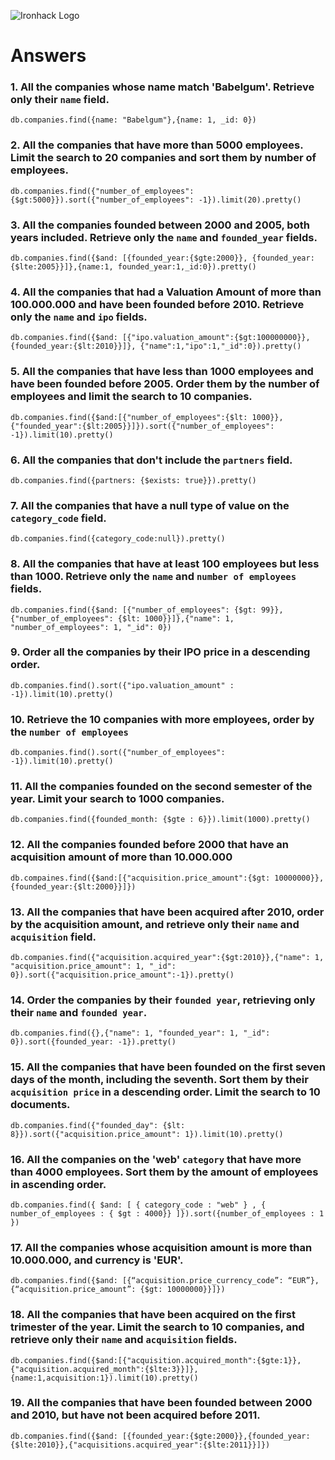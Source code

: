 ![Ironhack Logo](https://i.imgur.com/1QgrNNw.png)

# Answers

### 1. All the companies whose name match 'Babelgum'. Retrieve only their `name` field.

`db.companies.find({name: "Babelgum"},{name: 1, _id: 0})`

### 2. All the companies that have more than 5000 employees. Limit the search to 20 companies and sort them by **number of employees**.

`db.companies.find({"number_of_employees":{$gt:5000}}).sort({"number_of_employees": -1}).limit(20).pretty()`

### 3. All the companies founded between 2000 and 2005, both years included. Retrieve only the `name` and `founded_year` fields.

`db.companies.find({$and: [{founded_year:{$gte:2000}}, {founded_year:{$lte:2005}}]},{name:1, founded_year:1,_id:0}).pretty()`

### 4. All the companies that had a Valuation Amount of more than 100.000.000 and have been founded before 2010. Retrieve only the `name` and `ipo` fields.

`db.companies.find({$and: [{"ipo.valuation_amount":{$gt:100000000}},{founded_year:{$lt:2010}}]}, {"name":1,"ipo":1,"_id":0}).pretty()`

### 5. All the companies that have less than 1000 employees and have been founded before 2005. Order them by the number of employees and limit the search to 10 companies.

`db.companies.find({$and:[{"number_of_employees":{$lt: 1000}}, {"founded_year":{$lt:2005}}]}).sort({"number_of_employees": -1}).limit(10).pretty()`

### 6. All the companies that don't include the `partners` field.

`db.companies.find({partners: {$exists: true}}).pretty()`

### 7. All the companies that have a null type of value on the `category_code` field.

`db.companies.find({category_code:null}).pretty()`

### 8. All the companies that have at least 100 employees but less than 1000. Retrieve only the `name` and `number of employees` fields.

`db.companies.find({$and: [{"number_of_employees": {$gt: 99}},{"number_of_employees": {$lt: 1000}}]},{"name": 1, "number_of_employees": 1, "_id": 0})`

### 9. Order all the companies by their IPO price in a descending order.

`db.companies.find().sort({"ipo.valuation_amount" : -1}).limit(10).pretty()`

### 10. Retrieve the 10 companies with more employees, order by the `number of employees`

`db.companies.find().sort({"number_of_employees": -1}).limit(10).pretty()`

### 11. All the companies founded on the second semester of the year. Limit your search to 1000 companies.

`db.companies.find({founded_month: {$gte : 6}}).limit(1000).pretty()`

### 12. All the companies founded before 2000 that have an acquisition amount of more than 10.000.000

`db.compaines.find({$and:[{"acquisition.price_amount":{$gt: 10000000}}, {founded_year:{$lt:2000}}]})`

### 13. All the companies that have been acquired after 2010, order by the acquisition amount, and retrieve only their `name` and `acquisition` field.

`db.companies.find({"acquisition.acquired_year":{$gt:2010}},{"name": 1, "acquisition.price_amount": 1, "_id": 0}).sort({"acquisition.price_amount":-1}).pretty()`

### 14. Order the companies by their `founded year`, retrieving only their `name` and `founded year`.

`db.companies.find({},{"name": 1, "founded_year": 1, "_id": 0}).sort({founded_year: -1}).pretty()`

### 15. All the companies that have been founded on the first seven days of the month, including the seventh. Sort them by their `acquisition price` in a descending order. Limit the search to 10 documents.

`db.companies.find({"founded_day": {$lt: 8}}).sort({"acquisition.price_amount": 1}).limit(10).pretty()`

### 16. All the companies on the 'web' `category` that have more than 4000 employees. Sort them by the amount of employees in ascending order.

`db.companies.find({ $and: [ { category_code : "web" } , { number_of_employees : { $gt : 4000}} ]}).sort({number_of_employees : 1 })`

### 17. All the companies whose acquisition amount is more than 10.000.000, and currency is 'EUR'.

`db.companies.find({$and: [{“acquisition.price_currency_code”: “EUR”}, {“acquisition.price_amount”: {$gt: 10000000}}]})`

### 18. All the companies that have been acquired on the first trimester of the year. Limit the search to 10 companies, and retrieve only their `name` and `acquisition` fields.

`db.companies.find({$and:[{"acquisition.acquired_month":{$gte:1}},{"acquisition.acquired_month":{$lte:3}}]},{name:1,acquisition:1}).limit(10).pretty()`

### 19. All the companies that have been founded between 2000 and 2010, but have not been acquired before 2011.

`db.companies.find({$and: [{founded_year:{$gte:2000}},{founded_year:{$lte:2010}},{"acquisitions.acquired_year":{$lte:2011}}]})`
